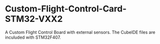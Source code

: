 # Custom-Flight-Control-Card-STM32-VXX2
A Custom Flight Control Board with external sensors. The CubeIDE files are inculuded with STM32F407.
